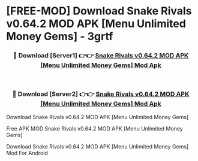 # [FREE-MOD] Download Snake Rivals v0.64.2 MOD APK [Menu Unlimited Money Gems] - 3grtf


<div align="center">
<h3>🔴 Download [Server1] 👉👉 <a href="https://apk-comot.site?title=Snake_Rivals_v0.64.2_MOD_APK_[Menu_Unlimited_Money_Gems]">Snake Rivals v0.64.2 MOD APK [Menu Unlimited Money Gems] Mod Apk</a></h3><br>

<h3>🔴 Download [Server2] 👉👉 <a href="https://apk-comot.site?title=Snake_Rivals_v0.64.2_MOD_APK_[Menu_Unlimited_Money_Gems]">Snake Rivals v0.64.2 MOD APK [Menu Unlimited Money Gems] Mod Apk</a></h3>
</div>



Download Snake Rivals v0.64.2 MOD APK [Menu Unlimited Money Gems] 

Free APK MOD Snake Rivals v0.64.2 MOD APK [Menu Unlimited Money Gems] 

Download Snake Rivals v0.64.2 MOD APK [Menu Unlimited Money Gems] Mod For Android
